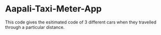 # Aapali-Taxi-Meter-App

This code gives the esitimated code of 3 different cars when they travelled through a particular distance.
